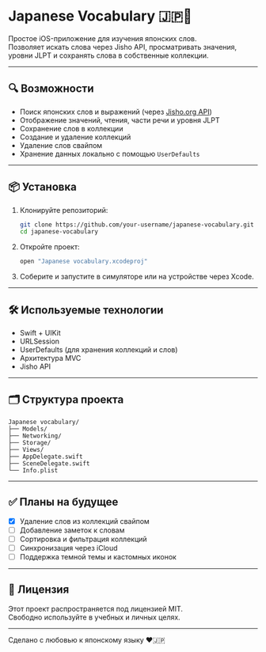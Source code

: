 # Japanese Vocabulary 🇯🇵📘

Простое iOS-приложение для изучения японских слов.  
Позволяет искать слова через Jisho API, просматривать значения, уровни JLPT и сохранять слова в собственные коллекции.

---

## 🔍 Возможности

- Поиск японских слов и выражений (через [Jisho.org API](https://jisho.org))
- Отображение значений, чтения, части речи и уровня JLPT
- Сохранение слов в коллекции
- Создание и удаление коллекций
- Удаление слов свайпом
- Хранение данных локально с помощью `UserDefaults`

---

## 📦 Установка

1. Клонируйте репозиторий:

   ```bash
   git clone https://github.com/your-username/japanese-vocabulary.git
   cd japanese-vocabulary
   ```

2. Откройте проект:

   ```bash
   open "Japanese vocabulary.xcodeproj"
   ```

3. Соберите и запустите в симуляторе или на устройстве через Xcode.

---

## 🛠️ Используемые технологии

- Swift + UIKit
- URLSession
- UserDefaults (для хранения коллекций и слов)
- Архитектура MVC
- Jisho API

---

## 🗂 Структура проекта

```
Japanese vocabulary/
├── Models/
├── Networking/
├── Storage/
├── Views/
├── AppDelegate.swift
├── SceneDelegate.swift
└── Info.plist
```

---

## ✅ Планы на будущее

- [x] Удаление слов из коллекций свайпом
- [ ] Добавление заметок к словам
- [ ] Сортировка и фильтрация коллекций
- [ ] Синхронизация через iCloud
- [ ] Поддержка темной темы и кастомных иконок

---

## 📄 Лицензия

Этот проект распространяется под лицензией MIT.  
Свободно используйте в учебных и личных целях.

---

Сделано с любовью к японскому языку ❤️🇯🇵
